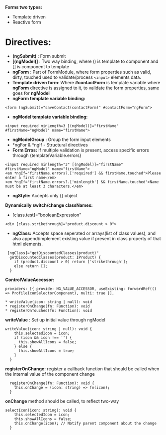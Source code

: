 **Forms two types:**

- Template driven
- Reactive form

# **Directives:**

- **(ngSubmit)** : Form submit
- **[(ngModel)]** : Two way binding, where () is template to component and [] is component to template
- **ngForm** : Part of FormModule, where form properties such as valid, dirty, touched used to validate/process `<input>` elements data.
- **Template driven form**: Where **#contactForm** is template variable where **ngForm** directive is assigned to it, to validate the form properties, same goes for **ngModel**
- **ngForm template variable binding:**

```
<form (ngSubmit)="saveContact(contactForm)" #contactForm="ngForm">
```

- **ngModel template variable binding:**

```
<input required minLength=3 [(ngModel)]="firstName" #firstName="ngModel" name="firstName">
```

- **ngModelGroup** : Group the form input elements
- *ngFor & *ngIf - Structural directives
  <br>
- **Form Erros:** If multiple validation is present, access specific errors through {templateVariable.errors}

```
<input required minlength="3" [(ngModel)]="firstName" #firstName="ngModel" name="firstName">
<em *ngIf="firstName.errors?.['required'] && firstName.touched">Please enter a first name</em>
<em *ngIf="firstName.errors?.['minlength'] && firstName.touched">Name must be at least 3 characters.</em>
```

- **ngStyle:** Accepts only {} object

**Dynamically switch/change classNames:**

- [class.test]="booleanExpression"
```
<div [class.strikethrough]="product.discount > 0"> 
```
- **ngClass:** Accepts space seperated or arrays(list of class values), and also append/implement existing value if present in class property of that html elements.

```
 [ngClass]="getDiscountedClasses(product)"
  getDiscountedClasses(product: IProduct) {
    if (product.discount > 0) return ['strikethrough'];
    else return [];
  }

```
**ControlValueAccessor:**
```
providers: [{ provide: NG_VALUE_ACCESSOR, useExisting: forwardRef(() => ProfileIconSelectorComponent), multi: true }],

* writeValue(icon: string | null): void
* registerOnChange(fn: Function): void
* registerOnTouched(fn: Function): void

```
**writeValue** : Set up initial value through ngModel
```
writeValue(icon: string | null): void {
    this.selectedIcon = icon;
    if (icon && icon !== '') {
      this.showAllIcons = false;
    } else {
      this.showAllIcons = true;
    }
  }
```
**registerOnChange:**  register a callback function that should be called when the internal value of the component change 
```
  registerOnChange(fn: Function): void {
    this.onChange = (icon: string) => fn(icon);
  }
```
**onChange** method should be called, to reflect two-way
```
selectIcon(icon: string): void {
    this.selectedIcon = icon;
    this.showAllIcons = false;
    this.onChange(icon); // Notify parent component about the change
  }
```